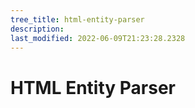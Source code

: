 ```yaml
---
tree_title: html-entity-parser
description: 
last_modified: 2022-06-09T21:23:28.2328
---
```


# HTML Entity Parser
